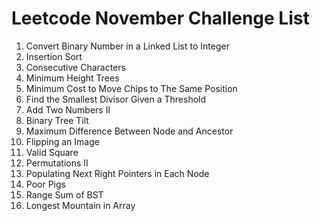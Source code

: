 # Leetcode November Challenge List
1. Convert Binary Number in a Linked List to Integer
2. Insertion Sort
3. Consecutive Characters
4. Minimum Height Trees
5. Minimum Cost to Move Chips to The Same Position
6. Find the Smallest Divisor Given a Threshold
7. Add Two Numbers II
8. Binary Tree Tilt
9. Maximum Difference Between Node and Ancestor
10. Flipping an Image
11. Valid Square
12. Permutations II
13. Populating Next Right Pointers in Each Node
14. Poor Pigs
15. Range Sum of BST
16. Longest Mountain in Array